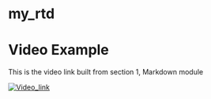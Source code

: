 # my_rtd

# Video Example

This is the video link built from section 1, Markdown module

 [![Video_link](https://img.youtube.com/vi/2sjqTHE0zok/0.jpg)](https://www.youtube.com/watch?v=2sjqTHE0zok)